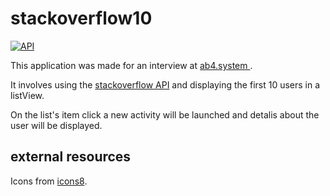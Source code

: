

# stackoverflow10

[![API](https://img.shields.io/badge/API-16%2B-brightgreen.svg?style=flat)](https://android-arsenal.com/api?level=16)

This application was made for an interview at [ab4.system
](http://www.ab4.systems).

It involves using the [stackoverflow API](https://api.stackexchange.com/docs) and displaying the first 10 users in a listView.

On the list's item click a new activity will be launched and detalis about the user will be displayed.


## external resources

Icons from [icons8](https://icons8.com).

